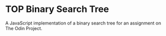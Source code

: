 # TOP Binary Search Tree

A JavaScript implementation of a binary search tree for an assignment on The Odin Project.